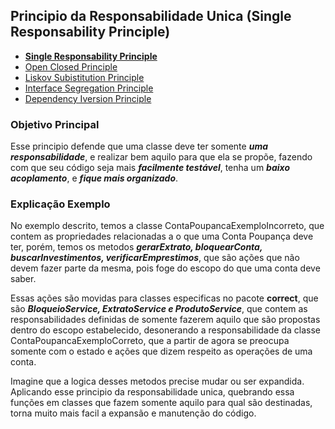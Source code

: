 ## Principio da Responsabilidade Unica (Single Responsability Principle)

* **[Single Responsability Principle](https://github.com/felipeNeves93/solidconcepts/tree/master/src/br/com/solidconcepts/singleresponsability)**
* [Open Closed Principle](https://github.com/felipeNeves93/solidconcepts/tree/master/src/br/com/solidconcepts/openclosed)
* [Liskov Subistitution Principle](https://github.com/felipeNeves93/solidconcepts/tree/master/src/br/com/solidconcepts/liskovsubstitution)
* [Interface Segregation Principle](https://github.com/felipeNeves93/solidconcepts/tree/master/src/br/com/solidconcepts/interfacesegregation)
* [Dependency Iversion Principle](https://github.com/felipeNeves93/solidconcepts/tree/master/src/br/com/solidconcepts/dependencyinversion)


### Objetivo Principal

Esse principio defende que uma classe deve ter somente ***uma responsabilidade***, e realizar
bem aquilo para que ela se propõe, fazendo com que seu código seja mais ***facilmente testável***,
tenha um ***baixo acoplamento***, e ***fique mais organizado***.

### Explicação Exemplo

No exemplo descrito, temos a classe ContaPoupancaExemploIncorreto, que contem 
as propriedades relacionadas a o que uma Conta Poupança deve ter, porém, temos os metodos
***gerarExtrato, bloquearConta, buscarInvestimentos, verificarEmprestimos***, que são ações que 
não devem fazer parte da mesma, pois foge do escopo do que uma conta deve saber.
 
Essas ações são movidas para classes especificas  no pacote **correct**, que são 
***BloqueioService, ExtratoService e ProdutoService***, que contem as responsabilidades definidas
de somente fazerem aquilo que são propostas dentro do escopo estabelecido, desonerando a responsabilidade
da classe ContaPoupancaExemploCorreto, que a partir de agora se preocupa somente 
com o estado e ações que dizem respeito as operações de uma conta.

Imagine que a logica desses metodos precise mudar ou ser expandida. Aplicando esse principio
da responsabilidade unica, quebrando essa funções em classes que fazem somente aquilo para qual são destinadas, torna muito
mais facil a expansão e manutenção do código.